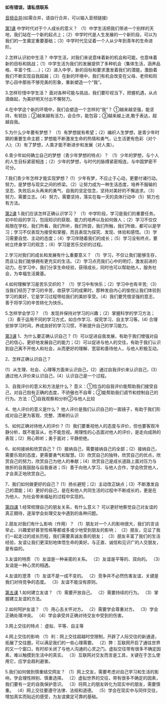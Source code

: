 **如有错误，请私信联系**

[音频合并](https://www.aconvert.com/cn/audio/merge/)(如需合并，请自行合并，可以输入音频链接)

[第1课](http://chenluyao.eu.org/zhengzhi/7A-K1.mp3)
中学时代对于个人成长的意义？
（1）中学生活把我们带进一个别样的天地，我们站在一个新的起点上；（2）中学时代是人生发展的一个新阶段，可以为我们的一生奠定重要基础；（3）中学时代见证着一个人从少年到青年的生命进阶。

2.怎样认识初中生活？
中学生活，对我们来说意味着新的机会和可能，也意味着新的目标和挑战；（1）中学生活为我们的发展提供了多种机会（集体生活，涵养品格、丰富个性……)；（2）进入中学，新的目标和要求激发着我们的潜能，激励着我们不断实现自我超越；（3）在新的环境中，我们有机会改变在父母、老师和同学心目中那些不够完美的形象，重新塑造一个“我”。

3.怎样珍惜中学生活？
面对各种可能与挑战，我们要珍视当下，把握机遇，从点滴做起，为美好明天付出不懈努力。

4.在中学这个新的环境中，我们会塑造一个怎样的“我”？
①越来越坚强，能坚持，有韧劲；②越来越有活力，会合作，能包容；③越来越上进,敢于表达，超越自我。

5.为什么少年要有梦想？
（1）有梦想就有希望；（2）编织人生梦想，是青少年时期的重要生命主题；梦想能不断激发生命的热情和勇气，让生活更有色彩（对个人);（3）有了梦想，人类才能不断进步和发展（对人类）。

6.青少年如何确立自己的梦想（青少年梦想的特点）？
（1）少年的梦想，与个人的人生目标紧密相连；（2）少年的梦想，与时代的脉搏紧密相连，与中国梦密不可分。

7.我们青少年怎样才能实现梦想？
(1）少年有梦，不应止于心动，更要付诸行动。努力，是梦想与现实之间的桥梁。（2）让努力成为一种生活态度，培养不服输的坚忍、失败后从头再来的勇气、自我的坚定信念，坚持对美好的不懈追求。（3）努力，需要立志。（4）努力，需要坚持，落实在每一天的具体行动中（5）努力也有方法。

[第2课](http://chenluyao.eu.org/zhengzhi/7A-K2.mp3)
1.我们应该怎样正确认识学习？
（1）中学阶段，学习是我们的重要任务。初中阶段的学习，包括知识的获取、能力的培养以及如何做人；（2）学习不仅仅局限在学校，我们所看，我们所听，我们所尝，我们所触，我们所做，都可以是学习；学习不仅表现为接受和掌握，而且表现为探究、发现、体验和感悟。（3）学习需要自觉、主动的态度；（4）学习伴随着我们的成长；（5）学习没有终点，要树立终身学习的观念；（6）学习是苦乐交织的过程。

2.学习对我们的成长和发展有什么重要意义？
（1）学习，不仅让我们能够生存，而且让我们能够拥有更充实的生活。（2）学习点亮我们心中的明灯，激发前进的动力。在学习中，我们分享生命经验，获得成长，同时也可以帮助他人，服务社会，为幸福生活奠基。

4.如何理解学习是苦乐交织的？
（1）学习中有快乐；（2）学习中也有辛苦;（3）当我们经历了学习的辛苦，收获学习的成果时，那种发自内心的愉悦让我们体验到学习的美好，它是学习过程带给我们的美妙享受。（4）我们要凭借坚强的意志，善于将学习的辛苦转化为快乐。

5.怎样学会学习？
（1）发现并保持对学习的兴趣；（2）掌握科学的学习方法；（3）善于运用不同的学习方式，如合作学习、探究学习、自主学习等。(4) 合理安排学习时间，养成良好的学习习惯，不断提升自己的学习能力。

[第3课](http://chenluyao.eu.org/zhengzhi/7A-K3.mp3) 
1、为什么要正确认识自己？
(1）可以促进自我发展，有助于我们增强对自己的信心，更好地发展自己的能力；(2）可以促进与他人的交往，有助于我们认识到自己离不开他人和社会，从而更好的理解、宽容和善待他人，与他人积极互动。

2、怎样正确认识自己？

(1）从生理、社会、心理等方面来认识自己，(2）通过自我评价来认识自己，(3）通过他人评价来认识自己，(4）认识自己是一个过程。

3、自我评价的意义和方法是什么？
意义：①恰当的自我评价能帮助我们接受自己，对自己抱有正确的态度，不骄傲也不自卑；②能帮助我们调节和控制自己的行为。方法：①自我观察和分析②与他人比较

4、他人评价的意义是什么？
他人评价是我们认识自己的一面镜子，有助于我们形成对自己更为客观、完整、清晰的认识

5、如何正确对待他人的评价？
(1）我们要重视他人的态度与评价，但也要客观冷静分析，既不能盲从，也不能忽视。用理性的心态面对他人的评价，是走向成熟的表现；(2）用心聆听；勇于面对；平静拒绝。

6、如何接纳和欣赏自己？
(1）接纳自己，需要接纳自己的全部；(2）接纳自己，需要乐观的态度，更需要勇气和智慧。(3）欣赏自己的独特，欣赏自己的优点，欣赏自己的努力，欣赏自己为他人的奉献；(4）欣赏自己是成长道路上面对压力与挫折的自我鼓励与自我奋进；(5）善于向他人学习、与他人合作，学会欣赏他人，才会真正地欣赏自己。

7、我们如何做更好的自己？
(1）扬长避短；(2）主动改正缺点；(3）不断激发自己的潜能；(4）更好的自己，是在和他人共同生活的过程中不断成长的，更是在为他人、为社会带来福祉的过程中实现的。

[第四课](http://chenluyao.eu.org/zhengzhi/7A-K4.mp3)
1.经常梳理自己的朋友关系，有什么意义？
可以更好地察觉自己对友谊的真正期待，逐渐学会处理交友中遇到的各种问题。

2.朋友对我们有什么影响（作用）？
（1）朋友对一个人的影响很大，我们的言谈举止、兴趣爱好甚至性格等都或多或少地受到朋友的影响；
（2）朋友，见证了我们一起走过的成长历程，我们需要真诚友善的朋友；
（3）朋友丰富了我们的生活经验，友谊让我们更深刻地体悟生命的美好。与正直、诚信和见识广的人交朋友，是有益的。

3.友谊的特质
（1）友谊是一种亲密的关系。
（2）友谊是平等的、双向的。
（3）友谊是一种心灵的相遇。

4.友谊的澄清
（1）友谊不是一成不变的。
（2）竞争并不必然伤害友谊，关键是我们对待竞争的态度。
（3）友谊不能没有原则。

[第五课](http://chenluyao.eu.org/zhengzhi/7A-K5.mp3)
1.如何建立友谊？
（1）需要开放自己。
（2）需要持续的行为。
（3）掌握建立友谊的方法。

2.如何呵护友谊？
（1）用心去关怀对方。
（2）需要学会尊重对方。
（3）学会正确处理冲突。
（4）学会承受并正确对待交友中受到的伤害。

3.网上交往的特点：
虚拟、平等、自主等

4.网上交往的影响
（1）利：网上交往超越时空限制，开辟了人际交往的新通道，拓展了交往圈，可以满足我们的一些心理需要。
（2）弊：互联网开启了通往世界的又一个窗口，有时却关闭了与他人沟通的心灵之门。虚拟交往带有很多不确定因素，难以触摸到生活中的真实。
（3）互联网对交友而言是工具，关键在于怎么使用它，应学会趋利避害。

5.我们如何做到慎重结交网友？
（1）网上交友，需要考虑对自己学习和生活的影响，学会理性辨别、慎重选择。
（2）虚拟世界的交往，带有很多不确定的因素，我们要有一定的自我保护意识。
（3）将网上的朋友转化为现实中的朋友，需要慎重。
（4）网上交往要遵守法律、法规和道德。
（5）学会在现实中与同伴交往，增加真实而贴近的感受，为友谊奠定可靠的基础。
